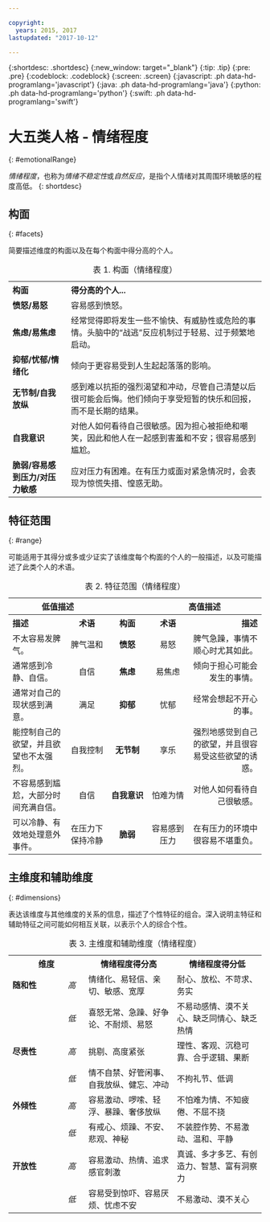 ```yaml
---

copyright:
  years: 2015, 2017
lastupdated: "2017-10-12"

---
```


{:shortdesc: .shortdesc}
{:new_window: target="_blank"}
{:tip: .tip}
{:pre: .pre}
{:codeblock: .codeblock}
{:screen: .screen}
{:javascript: .ph data-hd-programlang='javascript'}
{:java: .ph data-hd-programlang='java'}
{:python: .ph data-hd-programlang='python'}
{:swift: .ph data-hd-programlang='swift'}

# 大五类人格 - 情绪程度
{: #emotionalRange}

*情绪程度*，也称为*情绪不稳定性*或*自然反应*，是指个人情绪对其周围环境敏感的程度高低。
{: shortdesc}

## 构面
{: #facets}

简要描述维度的构面以及在每个构面中得分高的个人。

<table>
  <caption>表 1. 构面（情绪程度）</caption>
  <tr>
    <th style="text-align:left">构面</th>
    <th style="text-align:left">得分高的个人...</th>
  </tr>
  <tr>
    <td><strong>愤怒/易怒</strong></td>
    <td>容易感到愤怒。</td>
  </tr>
  <tr>
    <td><strong>焦虑/易焦虑</strong></td>
    <td>经常觉得即将发生一些不愉快、有威胁性或危险的事情。头脑中的“战逃”反应机制过于轻易、过于频繁地启动。</td>
  </tr>
  <tr>
    <td><strong>抑郁/忧郁/情绪化</strong></td>
    <td>倾向于更容易受到人生起起落落的影响。</td>
  </tr>
  <tr>
    <td><strong>无节制/自我放纵</strong></td>
    <td>感到难以抗拒的强烈渴望和冲动，尽管自己清楚以后很可能会后悔。他们倾向于享受短暂的快乐和回报，而不是长期的结果。</td>
  </tr>
  <tr>
    <td><strong>自我意识</strong></td>
    <td>对他人如何看待自己很敏感。因为担心被拒绝和嘲笑，因此和他人在一起感到害羞和不安；很容易感到尴尬。</td>
  </tr>
  <tr>
    <td><strong>脆弱/容易感到压力/对压力敏感</strong></td>
    <td>应对压力有困难。在有压力或面对紧急情况时，会表现为惊慌失措、惶惑无助。</td>
  </tr>
</table>

## 特征范围
{: #range}

可能适用于其得分或多或少证实了该维度每个构面的个人的一般描述，以及可能描述了此类个人的术语。

<table>
  <caption>表 2. 特征范围（情绪程度）</caption>
  <tr>
    <th colspan="2" style="text-align:center">低值描述</th>
    <th></th>
    <th colspan="2" style="text-align:center">高值描述</th>
  </tr>
  <tr>
    <th style="text-align:left; width: 23%">描述</th>
    <th style="text-align:center; width: 16%">术语</th>
    <th style="text-align:center; width: 16%">构面</th>
    <th style="text-align:center; width: 16%">术语</th>
    <th style="text-align:right">描述</th>
  </tr>
  <tr>
    <td style="text-align:left">不太容易发脾气。</td>
    <td style="text-align:center">脾气温和</td>
    <td style="text-align:center"><strong>愤怒</strong></td>
    <td style="text-align:center">易怒</td>
    <td style="text-align:right">脾气急躁，事情不顺心时尤其如此。</td>
  </tr>
  <tr>
    <td style="text-align:left">通常感到冷静、自信。</td>
    <td style="text-align:center">自信</td>
    <td style="text-align:center"><strong>焦虑</strong></td>
    <td style="text-align:center">易焦虑</td>
    <td style="text-align:right">倾向于担心可能会发生的事情。</td>
  </tr>
  <tr>
    <td style="text-align:left">通常对自己的现状感到满意。</td>
    <td style="text-align:center">满足</td>
    <td style="text-align:center"><strong>抑郁</strong></td>
    <td style="text-align:center">忧郁</td>
    <td style="text-align:right">经常会想起不开心的事。</td>
  </tr>
  <tr>
    <td style="text-align:left">能控制自己的欲望，并且欲望也不太强烈。</td>
    <td style="text-align:center">自我控制</td>
    <td style="text-align:center"><strong>无节制</strong></td>
    <td style="text-align:center">享乐</td>
    <td style="text-align:right">强烈地感觉到自己的欲望，并且很容易受这些欲望的诱惑。</td>
  </tr>
  <tr>
    <td style="text-align:left">不容易感到尴尬，大部分时间充满自信。</td>
    <td style="text-align:center">自信</td>
    <td style="text-align:center"><strong>自我意识</strong></td>
    <td style="text-align:center">怕难为情</td>
    <td style="text-align:right">对他人如何看待自己很敏感。</td>
  </tr>
  <tr>
    <td style="text-align:left">可以冷静、有效地处理意外事件。</td>
    <td style="text-align:center">在压力下保持冷静</td>
    <td style="text-align:center"><strong>脆弱</strong></td>
    <td style="text-align:center">容易感到压力</td>
    <td style="text-align:right">在有压力的环境中很容易不堪重负。</td>
  </tr>
</table>

## 主维度和辅助维度
{: #dimensions}

表达该维度与其他维度的关系的信息，描述了个性特征的组合。深入说明主特征和辅助特征之间可能如何相互关联，以表示个人的综合个性。

<table>
  <caption>表 3. 主维度和辅助维度（情绪程度）</caption>
  <tr>
    <th colspan="2" style="width:30%">维度</th>
    <th style="width:35%">情绪程度得分高</th>
    <th style="width:35%">情绪程度得分低</th>
  </tr>
  <tr>
    <td style="text-align:left"><strong>随和性</strong></td>
    <td style="text-align:center"><em>高</em></td>
    <td>情绪化、易轻信、亲切、敏感、宽厚</td>
    <td>耐心、放松、不苛求、务实</td>
  </tr>
  <tr>
    <td></td>
    <td style="text-align:center"><em>低</em></td>
    <td>喜怒无常、急躁、好争论、不耐烦、易怒</td>
    <td>不易动感情、漠不关心、缺乏同情心、缺乏热情</td>
  </tr>
  <tr>
    <td style="text-align:left"><strong>尽责性</strong></td>
    <td style="text-align:center"><em>高</em></td>
    <td>挑剔、高度紧张</td>
    <td>理性、客观、沉稳可靠、合乎逻辑、果断</td>
  </tr>
  <tr>
    <td></td>
    <td style="text-align:center"><em>低</em></td>
    <td>情不自禁、好管闲事、自我放纵、健忘、冲动</td>
    <td>不拘礼节、低调</td>
  </tr>
  <tr>
    <td style="text-align:left"><strong>外倾性</strong></td>
    <td style="text-align:center"><em>高</em></td>
    <td>容易激动、啰嗦、轻浮、暴躁、奢侈放纵</td>
    <td>不怕难为情、不知疲倦、不屈不挠</td>
  </tr>
  <tr>
    <td></td>
    <td style="text-align:center"><em>低</em></td>
    <td>有戒心、烦躁、不安、悲观、神秘</td>
    <td>不装腔作势、不易激动、温和、平静</td>
  </tr>
  <tr>
    <td style="text-align:left"><strong>开放性</strong></td>
    <td style="text-align:center"><em>高</em></td>
    <td>容易激动、热情、追求感官刺激</td>
    <td>真诚、多才多艺、有创造力、智慧、富有洞察力</td>
  </tr>
  <tr>
    <td></td>
    <td style="text-align:center"><em>低</em></td>
    <td>容易受到惊吓、容易厌烦、忧虑不安</td>
    <td>不易激动、漠不关心</td>
  </tr>
</table>
